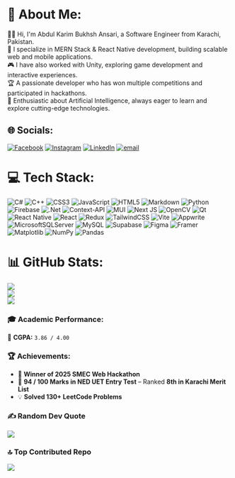 # 💫 About Me:
👨‍💻 Hi, I'm  Abdul Karim Bukhsh Ansari, a Software Engineer from Karachi, Pakistan.<br>🚀 I specialize in MERN Stack & React Native development, building scalable web and mobile applications.<br>🎮 I have also worked with Unity, exploring game development and interactive experiences.<br>🏆 A passionate developer who has won multiple competitions and participated in hackathons.<br>🤖 Enthusiastic about Artificial Intelligence, always eager to learn and explore cutting-edge technologies.


## 🌐 Socials:
[![Facebook](https://img.shields.io/badge/Facebook-%231877F2.svg?logo=Facebook&logoColor=white)](https://facebook.com/kareem.ansari.3939) [![Instagram](https://img.shields.io/badge/Instagram-%23E4405F.svg?logo=Instagram&logoColor=white)](https://instagram.com/kareem.ansari.3939) [![LinkedIn](https://img.shields.io/badge/LinkedIn-%230077B5.svg?logo=linkedin&logoColor=white)](https://linkedin.com/in/abdul-karim-bukhsh-ansari) [![email](https://img.shields.io/badge/Email-D14836?logo=gmail&logoColor=white)](mailto:hiddenmystery621@gmail.com) 

# 💻 Tech Stack:
![C#](https://img.shields.io/badge/c%23-%23239120.svg?style=for-the-badge&logo=csharp&logoColor=white) ![C++](https://img.shields.io/badge/c++-%2300599C.svg?style=for-the-badge&logo=c%2B%2B&logoColor=white) ![CSS3](https://img.shields.io/badge/css3-%231572B6.svg?style=for-the-badge&logo=css3&logoColor=white) ![JavaScript](https://img.shields.io/badge/javascript-%23323330.svg?style=for-the-badge&logo=javascript&logoColor=%23F7DF1E) ![HTML5](https://img.shields.io/badge/html5-%23E34F26.svg?style=for-the-badge&logo=html5&logoColor=white) ![Markdown](https://img.shields.io/badge/markdown-%23000000.svg?style=for-the-badge&logo=markdown&logoColor=white) ![Python](https://img.shields.io/badge/python-3670A0?style=for-the-badge&logo=python&logoColor=ffdd54) ![Firebase](https://img.shields.io/badge/firebase-%23039BE5.svg?style=for-the-badge&logo=firebase) ![.Net](https://img.shields.io/badge/.NET-5C2D91?style=for-the-badge&logo=.net&logoColor=white) ![Context-API](https://img.shields.io/badge/Context--Api-000000?style=for-the-badge&logo=react) ![MUI](https://img.shields.io/badge/MUI-%230081CB.svg?style=for-the-badge&logo=mui&logoColor=white) ![Next JS](https://img.shields.io/badge/Next-black?style=for-the-badge&logo=next.js&logoColor=white) ![OpenCV](https://img.shields.io/badge/opencv-%23white.svg?style=for-the-badge&logo=opencv&logoColor=white) ![Qt](https://img.shields.io/badge/Qt-%23217346.svg?style=for-the-badge&logo=Qt&logoColor=white) ![React Native](https://img.shields.io/badge/react_native-%2320232a.svg?style=for-the-badge&logo=react&logoColor=%2361DAFB) ![React](https://img.shields.io/badge/react-%2320232a.svg?style=for-the-badge&logo=react&logoColor=%2361DAFB) ![Redux](https://img.shields.io/badge/redux-%23593d88.svg?style=for-the-badge&logo=redux&logoColor=white) ![TailwindCSS](https://img.shields.io/badge/tailwindcss-%2338B2AC.svg?style=for-the-badge&logo=tailwind-css&logoColor=white) ![Vite](https://img.shields.io/badge/vite-%23646CFF.svg?style=for-the-badge&logo=vite&logoColor=white) ![Appwrite](https://img.shields.io/badge/Appwrite-%23FD366E.svg?style=for-the-badge&logo=appwrite&logoColor=white) ![MicrosoftSQLServer](https://img.shields.io/badge/Microsoft%20SQL%20Server-CC2927?style=for-the-badge&logo=microsoft%20sql%20server&logoColor=white) ![MySQL](https://img.shields.io/badge/mysql-4479A1.svg?style=for-the-badge&logo=mysql&logoColor=white) ![Supabase](https://img.shields.io/badge/Supabase-3ECF8E?style=for-the-badge&logo=supabase&logoColor=white) ![Figma](https://img.shields.io/badge/figma-%23F24E1E.svg?style=for-the-badge&logo=figma&logoColor=white) ![Framer](https://img.shields.io/badge/Framer-black?style=for-the-badge&logo=framer&logoColor=blue) ![Matplotlib](https://img.shields.io/badge/Matplotlib-%23ffffff.svg?style=for-the-badge&logo=Matplotlib&logoColor=black) ![NumPy](https://img.shields.io/badge/numpy-%23013243.svg?style=for-the-badge&logo=numpy&logoColor=white) ![Pandas](https://img.shields.io/badge/pandas-%23150458.svg?style=for-the-badge&logo=pandas&logoColor=white)

# 📊 GitHub Stats:
![](https://github-readme-stats.vercel.app/api?username=AbdulKarimBukhshAnsari&theme=dark&hide_border=false&include_all_commits=true&count_private=true)<br/>
![](https://nirzak-streak-stats.vercel.app/?user=AbdulKarimBukhshAnsari&theme=dark&hide_border=false)<br/>
![](https://github-readme-stats.vercel.app/api/top-langs/?username=AbdulKarimBukhshAnsari&theme=dark&hide_border=false&include_all_commits=true&count_private=true&layout=compact)

### 🎓 Academic Performance:
🎯 **CGPA:** `3.86 / 4.00`

### 🏆 Achievements:
- 🏅 **Winner of 2025 SMEC Web Hackathon**  
- 🎯 **94 / 100 Marks in NED UET Entry Test** – Ranked **8th in Karachi Merit List**  
- 💡 **Solved 130+ LeetCode Problems** 

### ✍️ Random Dev Quote
![](https://quotes-github-readme.vercel.app/api?type=horizontal&theme=radical)

### 🔝 Top Contributed Repo
![](https://github-contributor-stats.vercel.app/api?username=AbdulKarimBukhshAnsari&limit=5&theme=dark&combine_all_yearly_contributions=true)

<!-- Proudly created with GPRM ( https://gprm.itsvg.in ) -->
